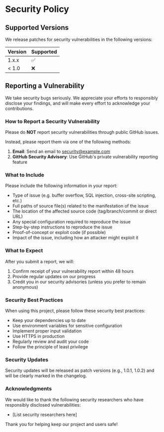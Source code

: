 # Security Policy

## Supported Versions

We release patches for security vulnerabilities in the following versions:

| Version | Supported          |
| ------- | ------------------ |
| 1.x.x   | :white_check_mark: |
| < 1.0   | :x:                |

## Reporting a Vulnerability

We take security bugs seriously. We appreciate your efforts to responsibly disclose your findings, and will make every effort to acknowledge your contributions.

### How to Report a Security Vulnerability

Please do **NOT** report security vulnerabilities through public GitHub issues.

Instead, please report them via one of the following methods:

1. **Email**: Send an email to [security@example.com](mailto:security@example.com)
2. **GitHub Security Advisory**: Use GitHub's private vulnerability reporting feature

### What to Include

Please include the following information in your report:

- Type of issue (e.g. buffer overflow, SQL injection, cross-site scripting, etc.)
- Full paths of source file(s) related to the manifestation of the issue
- The location of the affected source code (tag/branch/commit or direct URL)
- Any special configuration required to reproduce the issue
- Step-by-step instructions to reproduce the issue
- Proof-of-concept or exploit code (if possible)
- Impact of the issue, including how an attacker might exploit it

### What to Expect

After you submit a report, we will:

1. Confirm receipt of your vulnerability report within 48 hours
2. Provide regular updates on our progress
3. Credit you in our security advisories (unless you prefer to remain anonymous)

### Security Best Practices

When using this project, please follow these security best practices:

- Keep your dependencies up to date
- Use environment variables for sensitive configuration
- Implement proper input validation
- Use HTTPS in production
- Regularly review and audit your code
- Follow the principle of least privilege

### Security Updates

Security updates will be released as patch versions (e.g., 1.0.1, 1.0.2) and will be clearly marked in the changelog.

### Acknowledgments

We would like to thank the following security researchers who have responsibly disclosed vulnerabilities:

- [List security researchers here]

Thank you for helping keep our project and users safe!

